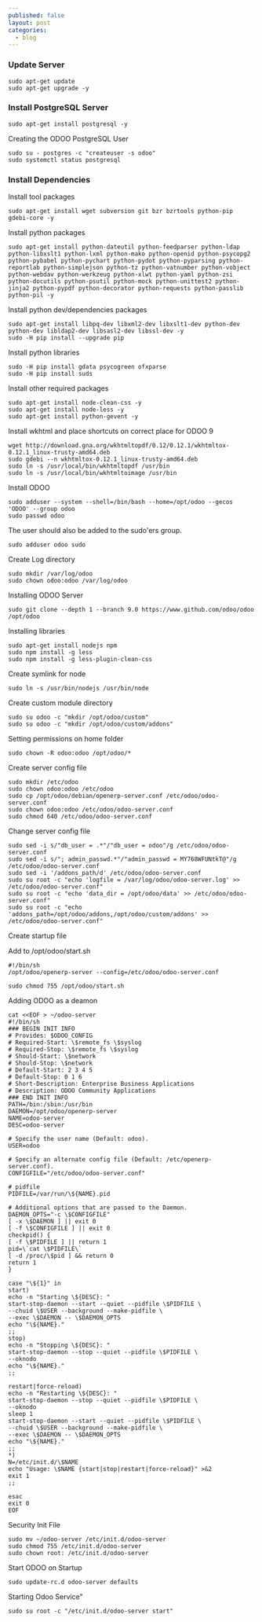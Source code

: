 ```yaml
---
published: false
layout: post
categories:
  - blog
---
```

### Update Server

	sudo apt-get update
	sudo apt-get upgrade -y 
 
### Install PostgreSQL Server

	sudo apt-get install postgresql -y
 
Creating the ODOO PostgreSQL User

	sudo su - postgres -c "createuser -s odoo"
	sudo systemctl status postgresql
 
### Install Dependencies

Install tool packages

	sudo apt-get install wget subversion git bzr bzrtools python-pip gdebi-core -y
 
Install python packages

	sudo apt-get install python-dateutil python-feedparser python-ldap python-libxslt1 python-lxml python-mako python-openid python-psycopg2 python-pybabel python-pychart python-pydot python-pyparsing python-reportlab python-simplejson python-tz python-vatnumber python-vobject python-webdav python-werkzeug python-xlwt python-yaml python-zsi python-docutils python-psutil python-mock python-unittest2 python-jinja2 python-pypdf python-decorator python-requests python-passlib python-pil -y
 
Install python dev/dependencies packages
 
	sudo apt-get install libpq-dev libxml2-dev libxslt1-dev python-dev python-dev libldap2-dev libsasl2-dev libssl-dev -y
	sudo -H pip install --upgrade pip

Install python libraries

	sudo -H pip install gdata psycogreen ofxparse
	sudo -H pip install suds

Install other required packages
 
	sudo apt-get install node-clean-css -y
	sudo apt-get install node-less -y
	sudo apt-get install python-gevent -y

Install wkhtml and place shortcuts on correct place for ODOO 9

	wget http://download.gna.org/wkhtmltopdf/0.12/0.12.1/wkhtmltox-0.12.1_linux-trusty-amd64.deb
	sudo gdebi --n wkhtmltox-0.12.1_linux-trusty-amd64.deb
	sudo ln -s /usr/local/bin/wkhtmltopdf /usr/bin
	sudo ln -s /usr/local/bin/wkhtmltoimage /usr/bin

Install ODOO

	sudo adduser --system --shell=/bin/bash --home=/opt/odoo --gecos 'ODOO' --group odoo
	sudo passwd odoo

The user should also be added to the sudo'ers group.

	sudo adduser odoo sudo 
 
Create Log directory
 
	sudo mkdir /var/log/odoo
	sudo chown odoo:odoo /var/log/odoo

Installing ODOO Server
 
	sudo git clone --depth 1 --branch 9.0 https://www.github.com/odoo/odoo /opt/odoo

Installing libraries
 
	sudo apt-get install nodejs npm
	sudo npm install -g less
	sudo npm install -g less-plugin-clean-css

Create symlink for node

	sudo ln -s /usr/bin/nodejs /usr/bin/node
 
Create custom module directory

	sudo su odoo -c "mkdir /opt/odoo/custom"
	sudo su odoo -c "mkdir /opt/odoo/custom/addons"

Setting permissions on home folder

	sudo chown -R odoo:odoo /opt/odoo/* 
 
Create server config file

	sudo mkdir /etc/odoo
	sudo chown odoo:odoo /etc/odoo
	sudo cp /opt/odoo/debian/openerp-server.conf /etc/odoo/odoo-server.conf
	sudo chown odoo:odoo /etc/odoo/odoo-server.conf
	sudo chmod 640 /etc/odoo/odoo-server.conf
 
Change server config file

	sudo sed -i s/"db_user = .*"/"db_user = odoo"/g /etc/odoo/odoo-server.conf
	sudo sed -i s/"; admin_passwd.*"/"admin_passwd = MY768WFUNtkT@"/g /etc/odoo/odoo-server.conf
	sudo sed -i '/addons_path/d' /etc/odoo/odoo-server.conf
	sudo su root -c "echo 'logfile = /var/log/odoo/odoo-server.log' >> /etc/odoo/odoo-server.conf"
	sudo su root -c "echo 'data_dir = /opt/odoo/data' >> /etc/odoo/odoo-server.conf"
	sudo su root -c "echo 'addons_path=/opt/odoo/addons,/opt/odoo/custom/addons' >> /etc/odoo/odoo-server.conf"
 
Create startup file

Add to /opt/odoo/start.sh

	#!/bin/sh
	/opt/odoo/openerp-server --config=/etc/odoo/odoo-server.conf
 
	sudo chmod 755 /opt/odoo/start.sh

Adding ODOO as a deamon

	cat <<EOF > ~/odoo-server
	#!/bin/sh
	### BEGIN INIT INFO
	# Provides: $ODOO_CONFIG
	# Required-Start: \$remote_fs \$syslog
	# Required-Stop: \$remote_fs \$syslog
	# Should-Start: \$network
	# Should-Stop: \$network
	# Default-Start: 2 3 4 5
	# Default-Stop: 0 1 6
	# Short-Description: Enterprise Business Applications
	# Description: ODOO Community Applications
	### END INIT INFO
	PATH=/bin:/sbin:/usr/bin
	DAEMON=/opt/odoo/openerp-server
	NAME=odoo-server
	DESC=odoo-server
    
 	# Specify the user name (Default: odoo).
	USER=odoo
    
	# Specify an alternate config file (Default: /etc/openerp-server.conf).
	CONFIGFILE="/etc/odoo/odoo-server.conf"
 	
	# pidfile
	PIDFILE=/var/run/\${NAME}.pid
	
	# Additional options that are passed to the Daemon.
	DAEMON_OPTS="-c \$CONFIGFILE"
	[ -x \$DAEMON ] || exit 0
	[ -f \$CONFIGFILE ] || exit 0
	checkpid() {
	[ -f \$PIDFILE ] || return 1
	pid=\`cat \$PIDFILE\`
	[ -d /proc/\$pid ] && return 0
	return 1
	}
	 
	case "\${1}" in
	start)
	echo -n "Starting \${DESC}: "
	start-stop-daemon --start --quiet --pidfile \$PIDFILE \
	--chuid \$USER --background --make-pidfile \
	--exec \$DAEMON -- \$DAEMON_OPTS
	echo "\${NAME}."
	;;
	stop)
	echo -n "Stopping \${DESC}: "
	start-stop-daemon --stop --quiet --pidfile \$PIDFILE \
	--oknodo
	echo "\${NAME}."
	;;
	
	restart|force-reload)
	echo -n "Restarting \${DESC}: "
	start-stop-daemon --stop --quiet --pidfile \$PIDFILE \
	--oknodo
	sleep 1
	start-stop-daemon --start --quiet --pidfile \$PIDFILE \
	--chuid \$USER --background --make-pidfile \
	--exec \$DAEMON -- \$DAEMON_OPTS
	echo "\${NAME}."
	;;
	*)
	N=/etc/init.d/\$NAME
	echo "Usage: \$NAME {start|stop|restart|force-reload}" >&2
	exit 1
	;;
	
	esac
	exit 0
	EOF
 
Security Init File

	sudo mv ~/odoo-server /etc/init.d/odoo-server
	sudo chmod 755 /etc/init.d/odoo-server
	sudo chown root: /etc/init.d/odoo-server

Start ODOO on Startup

	sudo update-rc.d odoo-server defaults

Starting Odoo Service"

	sudo su root -c "/etc/init.d/odoo-server start"
